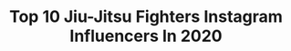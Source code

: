---
title: Top 10 Jiu-Jitsu Fighters Instagram Influencers In 2020
description: >-
  Find top jiu-jitsu fighters Instagram influencers in 2020. Most popular hashtags: #bjjgirls #love #jiujitsu4life #jiujiteiras.
platform: Instagram
profiles:
  - username: "ellem_hm"
    fullname: >-
      Ellem HM
    location: "Brazil"
    followers: 19240
    engagement: 1489
    commentsToLikes: 0.063356
    id: ck9hb49oefcf40j78m2tasjoe
    verified: false
    hashtags: "#nutricionista, #marrentasbjj, #nutrition, #vidareal"
  - username: "claracardoso.bjj"
    fullname: >-
      🔱🦊👑
    location: "Brazil"
    followers: 3344
    engagement: 2670
    commentsToLikes: 0.106544
    id: ck8t7pdi2hjvd0j78818bi0u9
    verified: false
    hashtags: "#jiujitsuwomen, #jiujitsuraiz, #jiujitsufamily, #jiujitsubrasil"
  - username: "ju_amaral_bjj"
    fullname: >-
      Juliana Amaral
    location: "Brazil"
    followers: 34360
    engagement: 869
    commentsToLikes: 0.039530
    id: ck8t3srub4col0j78jxdz24b9
    verified: false
    hashtags: "#modelo, #liveliberdadeprovisoria, #xoxo, #errejota"
  - username: "ron_.levi"
    fullname: >-
      Ron Levi
    location: "Brazil"
    followers: 218936
    engagement: 1078
    commentsToLikes: 0.019723
    id: ck5hgspdp4jz00i11xbfssplu
    verified: false
    hashtags: "#ninjaisrael2019"
  - username: "abdula__isaev"
    fullname: >-
      Abdula Isaev
    location: "Russia"
    followers: 24065
    engagement: 469
    commentsToLikes: 0.063655
    id: ckaoyxbm4jfuo0i78m12g33gn
    verified: false
    hashtags: "#fightnights, #bugatti, #tommyhilfiger, #carloscondit"
  - username: "eduardoroquee"
    fullname: >-
      eduardo roque
    location: "Brazil"
    followers: 29033
    engagement: 860
    commentsToLikes: 0.023118
    id: ckap2q1i9ztt30i78at9o17c4
    verified: false
    hashtags: "#supporttheunknown"
  - username: "mika.cristina_"
    fullname: >-
      Micaelle
    location: "Brazil"
    followers: 7417
    engagement: 1385
    commentsToLikes: 0.056521
    id: ck5znucqtp63w0i146jvt7t0e
    verified: false
    hashtags: "#challenge, #workhard, #treinorespons, #bjjvideos"
  - username: "amalamjahid"
    fullname: >-
      Amal Amjahid
    location: "Brazil"
    followers: 13792
    engagement: 2001
    commentsToLikes: 0.024573
    id: ck6tr0au5vzz30j718ezhptg2
    verified: false
    hashtags: "#instagram, #mfwb, #fijlkam, #beactive"
  - username: "mestrearmandowriedt"
    fullname: >-
      Armando Wriedt
    location: "Brazil"
    followers: 19710
    engagement: 1140
    commentsToLikes: 0.023724
    id: ck5c7c5ni79140i11xzdhqkmp
    verified: false
    hashtags: "#mestrearmandoviveemnossos, #armandowriedt, #fighterwomen, #redbelts"
  - username: "emersonskill"
    fullname: >-
      Emerson Skill Pereira
    location: "Brazil"
    followers: 30783
    engagement: 950
    commentsToLikes: 0.023182
    id: ckap3smdi4dxj0i78rg7mahai
    verified: false
    hashtags: "#mscfantasia, #bbc2020, #crossfitgames, #teamsiri"
---